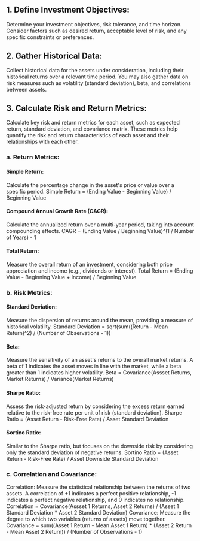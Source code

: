 
## 1. Define Investment Objectives: 
Determine your investment objectives, risk tolerance, and time horizon. Consider factors such as desired return, acceptable level of risk, and any specific constraints or preferences.

## 2. Gather Historical Data: 
Collect historical data for the assets under consideration, including their historical returns over a relevant time period. You may also gather data on risk measures such as volatility (standard deviation), beta, and correlations between assets.

## 3. Calculate Risk and Return Metrics: 
Calculate key risk and return metrics for each asset, such as expected return, standard deviation, and covariance matrix. These metrics help quantify the risk and return characteristics of each asset and their relationships with each other.

### a. Return Metrics:
#### Simple Return: 
Calculate the percentage change in the asset's price or value over a specific period. Simple Return = (Ending Value - Beginning Value) / Beginning Value
#### Compound Annual Growth Rate (CAGR): 
Calculate the annualized return over a multi-year period, taking into account compounding effects. CAGR = (Ending Value / Beginning Value)^(1 / Number of Years) - 1
#### Total Return: 
Measure the overall return of an investment, considering both price appreciation and income (e.g., dividends or interest). Total Return = (Ending Value - Beginning Value + Income) / Beginning Value

### b. Risk Metrics:
#### Standard Deviation: 
Measure the dispersion of returns around the mean, providing a measure of historical volatility. Standard Deviation = sqrt(sum((Return - Mean Return)^2) / (Number of Observations - 1))
#### Beta: 
Measure the sensitivity of an asset's returns to the overall market returns. A beta of 1 indicates the asset moves in line with the market, while a beta greater than 1 indicates higher volatility. Beta = Covariance(Assset Returns, Market Returns) / Variance(Market Returns)
#### Sharpe Ratio: 
Assess the risk-adjusted return by considering the excess return earned relative to the risk-free rate per unit of risk (standard deviation). Sharpe Ratio = (Asset Return - Risk-Free Rate) / Asset Standard Deviation
#### Sortino Ratio: 
Similar to the Sharpe ratio, but focuses on the downside risk by considering only the standard deviation of negative returns. Sortino Ratio = (Asset Return - Risk-Free Rate) / Asset Downside Standard Deviation

### c. Correlation and Covariance:
Correlation: Measure the statistical relationship between the returns of two assets. A correlation of +1 indicates a perfect positive relationship, -1 indicates a perfect negative relationship, and 0 indicates no relationship. Correlation = Covariance(Assset 1 Returns, Asset 2 Returns) / (Asset 1 Standard Deviation * Asset 2 Standard Deviation)
Covariance: Measure the degree to which two variables (returns of assets) move together. Covariance = sum((Asset 1 Return - Mean Asset 1 Return) * (Asset 2 Return - Mean Asset 2 Return)) / (Number of Observations - 1)

